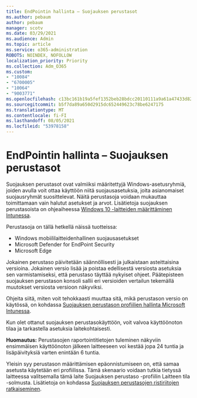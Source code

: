 ```yaml
---
title: EndPointin hallinta – Suojauksen perustasot
ms.author: pebaum
author: pebaum
manager: scotv
ms.date: 03/29/2021
ms.audience: Admin
ms.topic: article
ms.service: o365-administration
ROBOTS: NOINDEX, NOFOLLOW
localization_priority: Priority
ms.collection: Adm_O365
ms.custom:
- "10084"
- "6700005"
- "10064"
- "9003771"
ms.openlocfilehash: c13bc161b19a5fef1352beb28bdcc20110111a9a61a47433d82e1e69aff7f88d
ms.sourcegitcommit: b5f7da89a650d2915dc652449623c78be6247175
ms.translationtype: MT
ms.contentlocale: fi-FI
ms.lasthandoff: 08/05/2021
ms.locfileid: "53978158"
---
```

# <a name="endpoint-manager---security-baselines"></a>EndPointin hallinta – Suojauksen perustasot

Suojauksen perustasot ovat valmiiksi määritettyjä Windows-asetusryhmiä, joiden avulla voit ottaa käyttöön niitä suojausasetuksia, joita asianomaiset suojausryhmät suosittelevat. Näitä perustasoja voidaan mukauttaa toimittamaan vain halutut asetukset ja arvot. Lisätietoja suojauksen perustasoista on ohjeaiheessa [Windows 10 -laitteiden määrittäminen Intunessa](https://docs.microsoft.com/mem/intune/protect/security-baselines).

Perustasoja on tällä hetkellä näissä tuotteissa:

- Windows mobiililaitteidenhallinen suojausasetukset
- Microsoft Defender for EndPoint Security
- Microsoft Edge

Jokainen perustaso päivitetään säännöllisesti ja julkaistaan asteittaisina versioina. Jokainen versio lisää ja poistaa edellisestä versiosta asetuksia sen varmistamiseksi, että perustaso täyttää nykyiset ohjeet. Päätepisteen suojauksen perustason konsoli sallii eri versioiden vertailun tekemällä muutokset versiosta versioon näkyviksi.

Ohjeita siitä, miten voit tehokkaasti muuttaa sitä, mikä perustason versio on käytössä, on kohdassa [Suojauksen perustason profiilien hallinta Microsoft Intunessa](https://docs.microsoft.com/mem/intune/protect/security-baselines-configure).

Kun olet ottanut suojauksen perustasokäyttöön, voit valvoa käyttöönoton tilaa ja tarkastella asetuksia laitekohtaisesti.

**Huomautus:** Perustasojen raportointitietojen tuleminen näkyviin ensimmäisen käyttöönoton jälkeen laitteeseen voi kestää jopa 24 tuntia ja lisäpäivityksiä varten enintään 6 tuntia. 

Yleisin syy perustason määrittämisen epäonnistumiseen on, että samaa asetusta käytetään eri profiilissa. Tämä skenaario voidaan tutkia tietyssä laitteessa valitsemalla tämä laite Suojauksen perustaso -profiilin Laitteen tila -solmusta. Lisätietoja on kohdassa [Suojauksen perustasojen ristiriitojen ratkaiseminen](https://docs.microsoft.com/mem/intune/protect/security-baselines-monitor#resolve-conflicts-for-security-baselines).
